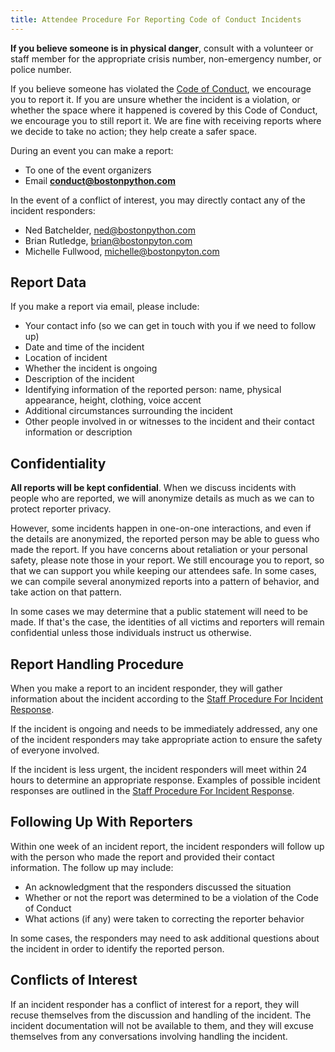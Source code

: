 ```yaml
---
title: Attendee Procedure For Reporting Code of Conduct Incidents
---
```


**If you believe someone is in physical danger**, consult with a volunteer or
staff member for the appropriate crisis number, non-emergency number, or police
number.

If you believe someone has violated the [Code of Conduct](code-of-conduct.md),
we encourage you to report it. If you are unsure whether the incident is a
violation, or whether the space where it happened is covered by this Code of
Conduct, we encourage you to still report it. We are fine with receiving reports
where we decide to take no action; they help create a safer space.

During an event you can make a report:

  - To one of the event organizers
  - Email **<conduct@bostonpython.com>**

In the event of a conflict of interest, you may directly contact any of the
incident responders:

  * Ned Batchelder, <ned@bostonpython.com>
  * Brian Rutledge, <brian@bostonpyton.com>
  * Michelle Fullwood, <michelle@bostonpyton.com>

## Report Data

If you make a report via email, please include:

* Your contact info (so we can get in touch with you if we need to follow up)
* Date and time of the incident
* Location of incident
* Whether the incident is ongoing
* Description of the incident
* Identifying information of the reported person: name, physical appearance,
  height, clothing, voice accent
* Additional circumstances surrounding the incident
* Other people involved in or witnesses to the incident and their contact
  information or description

## Confidentiality

**All reports will be kept confidential**. When we discuss incidents with people
who are reported, we will anonymize details as much as we can to protect
reporter privacy.

However, some incidents happen in one-on-one interactions, and even if the
details are anonymized, the reported person may be able to guess who made the
report. If you have concerns about retaliation or your personal safety, please
note those in your report. We still encourage you to report, so that we can
support you while keeping our attendees safe. In some cases, we can compile
several anonymized reports into a pattern of behavior, and take action on that
pattern.

In some cases we may determine that a public statement will need to be made. If
that's the case, the identities of all victims and reporters will remain
confidential unless those individuals instruct us otherwise.

## Report Handling Procedure

When you make a report to an incident responder, they will gather information
about the incident according to the [Staff Procedure For Incident
Response](conduct-staff-procedure.md).

If the incident is ongoing and needs to be immediately addressed, any one of the
incident responders may take appropriate action to ensure the safety of everyone
involved.

If the incident is less urgent, the incident responders will meet within 24
hours to determine an appropriate response. Examples of possible incident
responses are outlined in the [Staff Procedure For Incident
Response](conduct-staff-procedure.md).


## Following Up With Reporters

Within one week of an incident report, the incident responders will follow up
with the person who made the report and provided their contact information. The
follow up may include:

* An acknowledgment that the responders discussed the situation
* Whether or not the report was determined to be a violation of the Code of
  Conduct
* What actions (if any) were taken to correcting the reporter behavior

In some cases, the responders may need to ask additional questions about the
incident in order to identify the reported person.

## Conflicts of Interest

If an incident responder has a conflict of interest for a report, they will
recuse themselves from the discussion and handling of the incident. The incident
documentation will not be available to them, and they will excuse themselves
from any conversations involving handling the incident.
